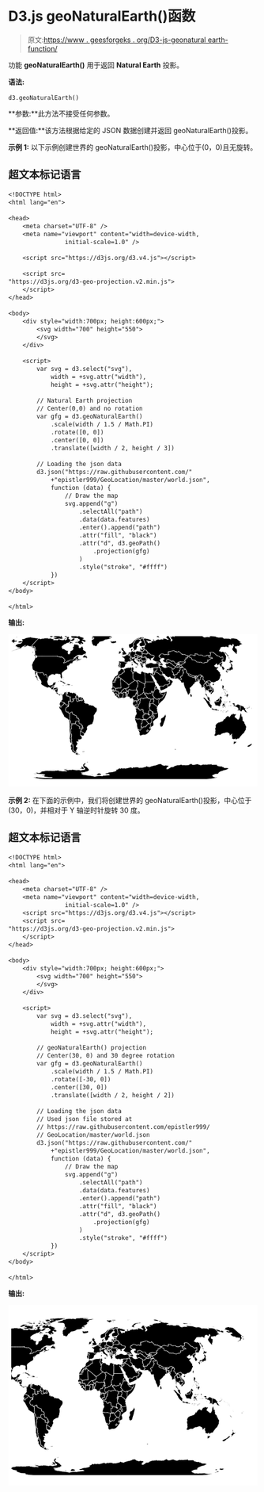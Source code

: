 # D3.js geoNaturalEarth()函数

> 原文:[https://www . geesforgeks . org/D3-js-geonatural earth-function/](https://www.geeksforgeeks.org/d3-js-geonaturalearth-function/)

功能 **geoNaturalEarth()** 用于返回 **Natural Earth** 投影。

**语法:**

```
d3.geoNaturalEarth()

```

**参数:**此方法不接受任何参数。

**返回值:**该方法根据给定的 JSON 数据创建并返回 geoNaturalEarth()投影。

**示例 1:** 以下示例创建世界的 geoNaturalEarth()投影，中心位于(0，0)且无旋转。

## 超文本标记语言

```
<!DOCTYPE html> 
<html lang="en"> 

<head> 
    <meta charset="UTF-8" /> 
    <meta name="viewport" content="width=device-width, 
                initial-scale=1.0" /> 

    <script src="https://d3js.org/d3.v4.js"></script> 

    <script src= 
"https://d3js.org/d3-geo-projection.v2.min.js"> 
    </script> 
</head> 

<body> 
    <div style="width:700px; height:600px;"> 
        <svg width="700" height="550"> 
        </svg> 
    </div> 

    <script> 
        var svg = d3.select("svg"), 
            width = +svg.attr("width"), 
            height = +svg.attr("height"); 

        // Natural Earth projection 
        // Center(0,0) and no rotation 
        var gfg = d3.geoNaturalEarth()
            .scale(width / 1.5 / Math.PI) 
            .rotate([0, 0]) 
            .center([0, 0]) 
            .translate([width / 2, height / 3]) 

        // Loading the json data 
        d3.json("https://raw.githubusercontent.com/"
            +"epistler999/GeoLocation/master/world.json", 
            function (data) { 
                // Draw the map 
                svg.append("g") 
                    .selectAll("path") 
                    .data(data.features) 
                    .enter().append("path") 
                    .attr("fill", "black") 
                    .attr("d", d3.geoPath() 
                        .projection(gfg) 
                    ) 
                    .style("stroke", "#ffff") 
            }) 
    </script> 
</body>

</html>
```

**输出:**

![](img/30308454dacd9a55212c571468c0ba84.png)

**示例 2:** 在下面的示例中，我们将创建世界的 geoNaturalEarth()投影，中心位于(30，0)，并相对于 Y 轴逆时针旋转 30 度。

## 超文本标记语言

```
<!DOCTYPE html> 
<html lang="en"> 

<head> 
    <meta charset="UTF-8" /> 
    <meta name="viewport" content="width=device-width, 
                initial-scale=1.0" /> 
    <script src="https://d3js.org/d3.v4.js"></script> 
    <script src= 
"https://d3js.org/d3-geo-projection.v2.min.js"> 
    </script> 
</head> 

<body> 
    <div style="width:700px; height:600px;"> 
        <svg width="700" height="550"> 
        </svg> 
    </div> 

    <script> 
        var svg = d3.select("svg"), 
            width = +svg.attr("width"), 
            height = +svg.attr("height"); 

        // geoNaturalEarth() projection 
        // Center(30, 0) and 30 degree rotation 
        var gfg = d3.geoNaturalEarth()
            .scale(width / 1.5 / Math.PI) 
            .rotate([-30, 0]) 
            .center([30, 0]) 
            .translate([width / 2, height / 2]) 

        // Loading the json data 
        // Used json file stored at 
        // https://raw.githubusercontent.com/epistler999/ 
        // GeoLocation/master/world.json
        d3.json("https://raw.githubusercontent.com/"
            +"epistler999/GeoLocation/master/world.json", 
            function (data) { 
                // Draw the map 
                svg.append("g") 
                    .selectAll("path") 
                    .data(data.features) 
                    .enter().append("path") 
                    .attr("fill", "black") 
                    .attr("d", d3.geoPath() 
                        .projection(gfg) 
                    ) 
                    .style("stroke", "#ffff") 
            }) 
    </script> 
</body> 

</html> 
```

**输出:**

![](img/590cf45a4397f3709c5c29ebdeefb545.png)